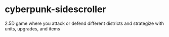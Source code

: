 # cyberpunk-sidescroller
2.5D game where you attack or defend different districts and strategize with units, upgrades, and items
